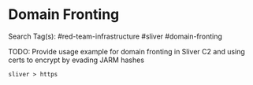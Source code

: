 # Domain Fronting

Search Tag(s): #red-team-infrastructure #sliver #domain-fronting

TODO: Provide usage example for domain fronting in Sliver C2 and using certs to encrypt by evading JARM hashes

`sliver > https`